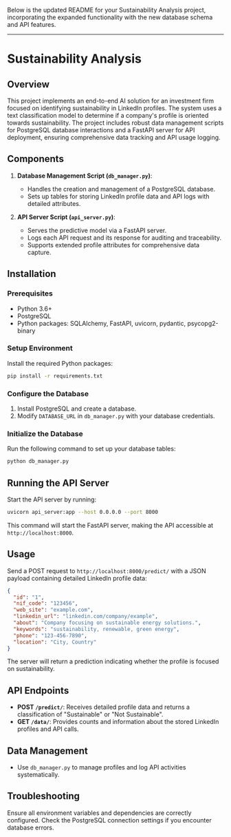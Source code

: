 Below is the updated README for your Sustainability Analysis project, incorporating the expanded functionality with the new database schema and API features.

---

# Sustainability Analysis

## Overview

This project implements an end-to-end AI solution for an investment firm focused on identifying sustainability in LinkedIn profiles. The system uses a text classification model to determine if a company's profile is oriented towards sustainability. The project includes robust data management scripts for PostgreSQL database interactions and a FastAPI server for API deployment, ensuring comprehensive data tracking and API usage logging.

## Components

1. **Database Management Script (`db_manager.py`)**:
   - Handles the creation and management of a PostgreSQL database.
   - Sets up tables for storing LinkedIn profile data and API logs with detailed attributes.

2. **API Server Script (`api_server.py`)**:
   - Serves the predictive model via a FastAPI server.
   - Logs each API request and its response for auditing and traceability.
   - Supports extended profile attributes for comprehensive data capture.

## Installation

### Prerequisites

- Python 3.6+
- PostgreSQL
- Python packages: SQLAlchemy, FastAPI, uvicorn, pydantic, psycopg2-binary

### Setup Environment

Install the required Python packages:

```bash
pip install -r requirements.txt
```

### Configure the Database

1. Install PostgreSQL and create a database.
2. Modify `DATABASE_URL` in `db_manager.py` with your database credentials.

### Initialize the Database

Run the following command to set up your database tables:

```bash
python db_manager.py
```

## Running the API Server

Start the API server by running:

```bash
uvicorn api_server:app --host 0.0.0.0 --port 8000
```

This command will start the FastAPI server, making the API accessible at `http://localhost:8000`.

## Usage

Send a POST request to `http://localhost:8000/predict/` with a JSON payload containing detailed LinkedIn profile data:

```json
{
  "id": "1",
  "nif_code": "123456",
  "web_site": "example.com",
  "linkedin_url": "linkedin.com/company/example",
  "about": "Company focusing on sustainable energy solutions.",
  "keywords": "sustainability, renewable, green energy",
  "phone": "123-456-7890",
  "location": "City, Country"
}
```

The server will return a prediction indicating whether the profile is focused on sustainability.

## API Endpoints

- **POST `/predict/`**: Receives detailed profile data and returns a classification of "Sustainable" or "Not Sustainable".
- **GET `/data/`**: Provides counts and information about the stored LinkedIn profiles and API calls.

## Data Management

- Use `db_manager.py` to manage profiles and log API activities systematically.

## Troubleshooting

Ensure all environment variables and dependencies are correctly configured. Check the PostgreSQL connection settings if you encounter database errors.
